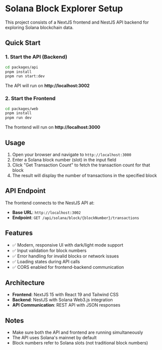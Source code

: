 # Solana Block Explorer Setup

This project consists of a NextJS frontend and NestJS API backend for exploring Solana blockchain data.

## Quick Start

### 1. Start the API (Backend)
```bash
cd packages/api
pnpm install
pnpm run start:dev
```
The API will run on **http://localhost:3002**

### 2. Start the Frontend
```bash
cd packages/web
pnpm install
pnpm run dev
```
The frontend will run on **http://localhost:3000**

## Usage

1. Open your browser and navigate to `http://localhost:3000`
2. Enter a Solana block number (slot) in the input field
3. Click "Get Transaction Count" to fetch the transaction count for that block
4. The result will display the number of transactions in the specified block

## API Endpoint

The frontend connects to the NestJS API at:
- **Base URL**: `http://localhost:3002`
- **Endpoint**: `GET /api/solana/block/{blockNumber}/transactions`

## Features

- ✅ Modern, responsive UI with dark/light mode support
- ✅ Input validation for block numbers
- ✅ Error handling for invalid blocks or network issues
- ✅ Loading states during API calls
- ✅ CORS enabled for frontend-backend communication

## Architecture

- **Frontend**: NextJS 15 with React 19 and Tailwind CSS
- **Backend**: NestJS with Solana Web3.js integration
- **API Communication**: REST API with JSON responses

## Notes

- Make sure both the API and frontend are running simultaneously
- The API uses Solana's mainnet by default
- Block numbers refer to Solana slots (not traditional block numbers)
